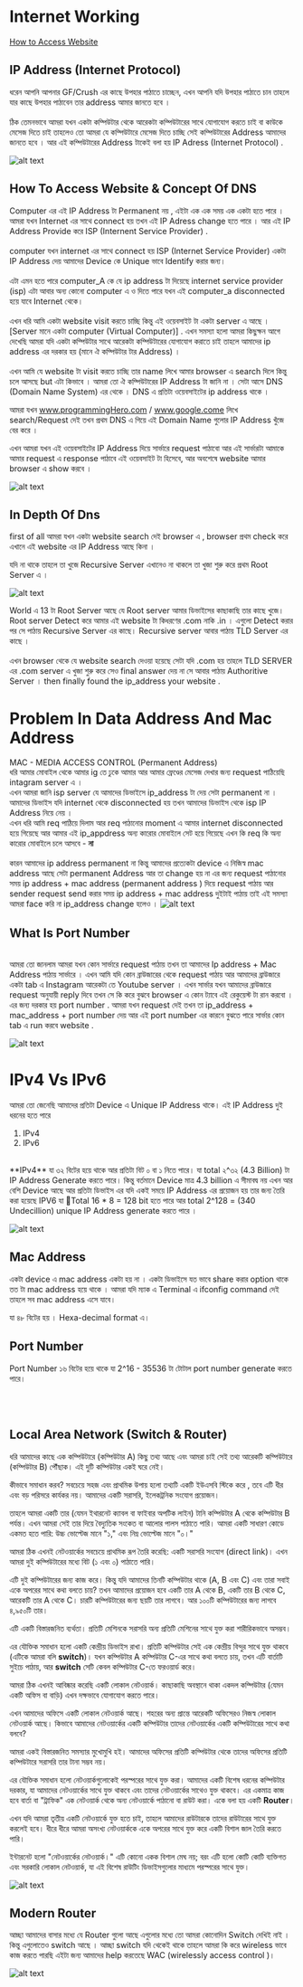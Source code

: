 # Internet Working

[How to Access Website](#how-to-access-website)


## IP Address (Internet Protocol) 

ধরেন আপনি আপনার GF/Crush এর কাছে উপহার পাঠাতে চাচ্ছেন,  এখন আপনি যদি উপহার পাঠাতে চান তাহলে  যার কাছে উপহার পাঠাবেন তার address আমার জানতে হবে । 
<br><br>
ঠিক তেমনভাবে আমরা যখন একটা কম্পিউটার থেকে আরেকটা কম্পিউটারের সাথে যোগাযোগ করতে চাই বা কাউকে মেসেজ দিতে চাই তাহলেও তো আমরা যে কম্পিউটারে মেসেজ দিতে চাচ্ছি সেই কম্পিউটারের Address আমাদের জানতে হবে । আর এই কম্পিউটারের Address টাকেই বলা হয় IP Adress (Internet Protocol) .  

![alt text](image.png)


## How To Access Website & Concept Of DNS 

Computer এর এই IP Address টা Permanent নয় , এইটা এক এক সময় এক একটা হতে পারে । আমরা যখন Internet এর সাথে connect হয় তখন এই IP Adress change হতে পারে । আর এই IP Address Provide করে ISP (Internent Service Provider) .  
<br>
computer যখন internet এর সাথে connect হয় ISP (Internet Service Provider) একটা IP Address দেয় আমাদের Device কে Unique ভাবে Identify করার জন্য। 
<br><br>
এটা এমন হতে পারে  computer_A কে যে ip address টা দিয়েছে internet service provider (isp) এটা আবার অন্য কোনো computer এ ও দিতে পারে যখন এই computer_a disconnected হয়ে যাবে Internet থেকে। 
<br><br>
এখন ধরি আমি একটা website visit করতে চাচ্ছি কিন্তু এই ওয়েবসাইট টা একটা server এ আছে । [Server মানে একটা computer (Virtual Computer)] . এখন সমস্যা হলো আমরা কিছুক্ষন আগে দেখেছি আমরা যদি একটা কম্পিউটার সাথে আরেকটা কম্পিউটারের যোগাযোগ করাতে চাই তাহলে আমাদের ip address এর দরকার হয় (মানে ঐ কম্পিউটার টার Address) ।
<br><br>
এখন আমি যে website টা visit করতে চাচ্ছি তার name লিখে আমার browser এ search দিলে কিন্তু চলে আসছে but এটা কিভাবে । আমরা তো ঐ কম্পিউটারের IP Address টা জানি না । সেটা আসে  DNS (Domain Name System) এর থেকে । DNS এ প্রতিটা ওয়েবসাইটের ip address থাকে । <br> 

আমরা যখন www.programmingHero.com / www.google.come লিখে search/Request  দেই তখন প্রথম DNS এ গিয়ে এই Domain Name গুলোর IP Address খুঁজে বের করে । <br>

এখন আমরা যখন এই ওয়েবসাইটের IP Address দিয়ে সার্ভারে request পাঠাবো আর এই সার্ভারটা আমাকে আমার request এ response পাঠাবে এই ওয়েবসাইট টা হিসেবে,  আর অবশেষে website আমার browser এ show করবে  । 

![alt text](image-1.png)


## In Depth Of Dns 


first of all আমরা যখন একটা website search দেই browser এ ,  browser প্রথম check করে এখানে এই website এর IP Address আছে কিনা । 

যদি না থাকে তাহলে তা খুজে Recursive Server এখানেও না থাকলে তা খুজা শুরু করে প্রথম Root Server এ । 

![alt text](image-2.png)

World এ 13 টা Root Server আছে যে Root server আমার ডিভাইসের কাছাকাছি তার কাছে খুজে। Root server Detect করে আমার এই website টা কিধরণের .com নাকি .in । এগুলো Detect করার পর সে পাঠায় Recursive Server এর কাছে। Recursive server  আবার পাঠায় TLD Server এর কাছে । 
<br><br>
এখন browser থেকে যে website search দেওয়া হয়েছে সেটা যদি .com হয় তাহলে TLD SERVER এর .com  server  এ খুজা শুরু করে সেও final answer দেয় না  সে  আবার পাঠায় Authoritive Server । then finally found the ip_address your website . 


# Problem In Data Address And Mac Address 

MAC - MEDIA ACCESS CONTROL (Permanent Address)
<br>
ধরি আমার মোবাইল থেকে আমার ig তে ঢুকে আমার আর আমার ফ্রেণ্ডের মেসেজ দেখার জন্য request পাঠিয়েছি  intagram server এ ।
<br>
এখন আমরা জানি isp server যে আমাদের ডিভাইসে ip_address টা দেয় সেটা permanent না । 
<br>
আমাদের ডিভাইস যদি internet থেকে disconnected হয় তখন আমাদের ডিভাইস থেকে isp IP Address  নিয়ে নেয় । 
<br>
এখন ধরি আমি req পাঠিয়ে দিলাম আর req পাঠানোর moment এ আমার internet disconnected হয়ে গিয়েছে আর আমার এই ip_appdress অন্য কারোর মোবাইলে সেট হয়ে গিয়েছে এখন কি req কি অন্য কারোর মোবাইলে চলে আসবে - **না** 
<br><br>
কারন আমাদের ip address permanent না কিন্তু আমাদের প্রত্যেকটা device এ নিজিস্ব mac address আছে সেটা permanent Address আর তা change হয় না এর জন্য request পাঠানোর সময় ip address   + mac address (permanent address ) দিয়ে request পাঠায় আর sender request send করার সময় ip address + mac address দুইটাই পাঠায় তাই এই সমস্যা আমরা face করি না ip_address change হলেও । 
![alt text](image-3.png)


## What Is Port Number 
<br>
আমরা তো জানলাম আমরা যখন কোন সার্ভারে request পাঠায় তখন তা আমাদের Ip address + Mac Address পাঠায় সার্ভারে । 
 এখন আমি যদি কোন ব্রাউজারের থেকে request পাঠায় আর আমাদের ব্রাউজারে একটা tab এ Instagram আরেকটা তে Youtube server । এখন  সার্ভার যখন আমাদের  ব্রাউজারে request অনুযায়ী reply দিবে তখন সে কি করে বুঝবে browser এ কোন ট্যাবে এই রেকুয়েস্ট টা রান করবো । এর জন্য দরকার হয় port number . আমরা যখন request দেই তখন তা ip_address + mac_address + port number দেয় আর এই port number এর কারনে বুঝতে পারে সার্ভার কোন tab এ run করবে website . 

![alt text](image-4.png)

 # IPv4 Vs IPv6 

আমরা তো জেনেছি আমাদের প্রতিটা Device এ Unique IP Address থাকে। এই IP Address দুই ধরনের হতে পারে 
1. IPv4
2. IPv6
<br>
**IPv4** যা ৩২ বিটের হয়ে থাকে আর প্রতিটা বিট ০ বা ১ নিতে পারে। যা total ২^৩২ (4.3 Billion)  টা IP Address Generate করতে পারে। কিন্তু বর্তমানে Device মাত্র 4.3 billion এ সীমাবদ্ব নয় এখন আর বেশি Device আছে আর প্রতিটা ডিভাইস এর  যদি একই সময়ে IP Address এর প্রয়োজন হয় তার জন্য তৈরি করা হয়েছে IPV6 যা Total 16 * 8  = 128 bit হতে পারে আর total 2^128 = (340 Undecillion)  unique IP Address generate করতে পারে । 

 ![alt text](image-5.png)
 

## Mac Address 

একটা device এ mac address একটা হয় না । একটা ডিভাইসে যত ভাবে share করার option থাকে তত টা mac address হয়ে থাকে । আমরা যদি ম্যাক এ Terminal এ ifconfig command দেই তাহলে সব mac address এসে যাবে। 

যা ৪৮ বিটের হয় । Hexa-decimal format এ।  

## Port Number 

Port Number ১৬ বিটের হয়ে থাকে যা 2^16 - 35536 টা টোটাল port number generate করতে পারে। 

<br><br> 
## Local Area Network (Switch & Router) 

ধরি আমাদের কাছে এক কম্পিউটারে (কম্পিউটার A) কিছু তথ্য আছে এবং আমরা চাই সেই তথ্য আরেকটি কম্পিউটারে (কম্পিউটার B) পৌঁছাক। এই দুটি কম্পিউটার একই ঘরে নেই।

কীভাবে সমাধান করব? সবচেয়ে সহজ এবং প্রাথমিক উপায় হলো তথ্যটি  একটি ইউএসবি স্টিকে করে , তবে এটি ধীর এবং বড় পরিসরে কার্যকর নয়। আমাদের একটি সরাসরি, ইলেকট্রনিক সংযোগ প্রয়োজন।

তাহলে আমরা একটি তার (যেমন ইথারনেট ক্যাবল বা ফাইবার অপটিক লাইন) টানি কম্পিউটার A থেকে কম্পিউটার B পর্যন্ত। এখন আমরা সেই তার দিয়ে বৈদ্যুতিক সংকেত বা আলোর পালস পাঠাতে পারি। আমরা একটি সাধারণ কোডে একমত হতে পারি: উচ্চ ভোল্টেজ মানে "১," এবং নিম্ন ভোল্টেজ মানে "০।"

আমরা ঠিক এখনই নেটওয়ার্কের সবচেয়ে প্রাথমিক রূপ তৈরি করেছি: একটি সরাসরি সংযোগ (direct link)। এখন আমরা দুই কম্পিউটারের মধ্যে বিট (১ এবং ০) পাঠাতে পারি।

এটি দুই কম্পিউটারের জন্য কাজ করে। কিন্তু যদি আমাদের তিনটি কম্পিউটার থাকে (A, B এবং C) এবং তারা সবাই একে অপরের সাথে কথা বলতে চায়? তখন আমাদের প্রয়োজন হবে একটি তার A থেকে B, একটি তার B থেকে C, আরেকটি তার A থেকে C। চারটি কম্পিউটারের জন্য ছয়টি তার লাগবে। আর ১০০টি কম্পিউটারের জন্য লাগবে ৪,৯৫০টি তার।

এটি একটি বিস্তারজনিত ব্যর্থতা। প্রতিটি মেশিনকে সরাসরি অন্য প্রতিটি মেশিনের সাথে যুক্ত করা শারীরিকভাবে অসম্ভব।

এর যৌক্তিক সমাধান হলো একটি কেন্দ্রীয় ডিভাইস রাখা। প্রতিটি কম্পিউটার সেই এক কেন্দ্রীয় বিন্দুর সাথে যুক্ত থাকবে (এটিকে আমরা বলি **switch**)। যখন কম্পিউটার A কম্পিউটার C-এর সাথে কথা বলতে চায়, তখন এটি বার্তাটি সুইচে পাঠায়, আর **switch** সেটি কেবল কম্পিউটার C-তে ফরওয়ার্ড করে।

আমরা ঠিক এখনই আবিষ্কার করেছি একটি লোকাল নেটওয়ার্ক। কাছাকাছি অবস্থানে থাকা একদল কম্পিউটার (যেমন একটি অফিস বা বাড়ি) এখন দক্ষভাবে যোগাযোগ করতে পারে।

এখন আমাদের অফিসে একটি লোকাল নেটওয়ার্ক আছে। শহরের অন্য প্রান্তে আরেকটি অফিসেরও নিজস্ব লোকাল নেটওয়ার্ক আছে। কিভাবে আমাদের নেটওয়ার্কের একটি কম্পিউটার তাদের নেটওয়ার্কের একটি কম্পিউটারের সাথে কথা বলবে?

আমরা একই বিস্তারজনিত সমস্যার মুখোমুখি হই। আমাদের অফিসের প্রতিটি কম্পিউটার থেকে তাদের অফিসের প্রতিটি কম্পিউটারে সরাসরি তার টানা সম্ভব নয়।

এর যৌক্তিক সমাধান হলো নেটওয়ার্কগুলোকেই পরস্পরের সাথে যুক্ত করা। আমাদের একটি বিশেষ ধরনের কম্পিউটার দরকার, যা আমাদের নেটওয়ার্কের সাথে যুক্ত থাকবে এবং তাদের নেটওয়ার্কের সাথেও যুক্ত থাকবে। এর একমাত্র কাজ হবে বার্তা বা "ট্রাফিক" এক নেটওয়ার্ক থেকে অন্য নেটওয়ার্কে পাঠানো বা রাউট  করা। একে বলা হয় একটি **Router**।

এখন যদি আমরা তৃতীয় একটি নেটওয়ার্কে যুক্ত হতে চাই, তাহলে আমাদের রাউটারকে তাদের রাউটারের সাথে যুক্ত করলেই হবে। ধীরে ধীরে আমরা অসংখ্য নেটওয়ার্ককে একে অপরের সাথে যুক্ত করে একটি বিশাল জাল তৈরি করতে পারি।

ইন্টারনেট হলো "নেটওয়ার্কের নেটওয়ার্ক।" এটি কোনো একক বিশাল মেঘ নয়; বরং এটি হলো কোটি কোটি ব্যক্তিগত এবং সরকারি লোকাল নেটওয়ার্ক, যা এই বিশেষ রাউটিং ডিভাইসগুলোর মাধ্যমে পরস্পরের সাথে যুক্ত।

![alt text](image-8.png)


## Modern Router 

আচ্ছা আমাদের বাসার মধ্যে যে Router গুলো আছে এগুলোর মধ্যে তো আমরা কোনোদিন Switch দেখিই নাই । কিন্তু এগুলোতেও switch আছে । আচ্ছা switch যদি থেকেই থাকে তাহলে আমরা কি করে wireless ভাবে কাজ করতে পারছি এইটা জন্য আমাদের help করতেছে  WAC (wirelessly access control )। 

![alt text](image-9.png)




